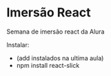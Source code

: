 # Imersão React
Semana de imersão react da Alura

Instalar:
- (add instalados na ultima aula)
- npm install react-slick

